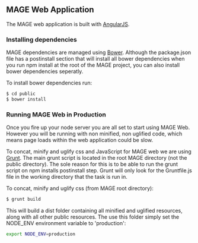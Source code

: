 ## MAGE Web Application

The MAGE web application is built with [AngularJS](https://angularjs.org/).

### Installing dependencies

MAGE dependencies are managed using [Bower](http://bower.io/).  Although the package.json file has a postinstall section that will install all bower dependencies when you run npm install at the root of the MAGE project, you can also install bower dependencies seperatly.

To install bower dependencies run:
```bash
$ cd public
$ bower install
```

### Running MAGE Web in Production

Once you fire up your node server you are all set to start using MAGE Web.  However you will be running with non minified, non uglified code, which means page loads within the web application could be slow.

To concat, minify and uglify css and JavaScript for MAGE web we are using [Grunt](http://gruntjs.com/).  The main grunt script is located in the root MAGE directory (not the public directory).  The sole reason for this is to be able to run the grunt script on npm installs postinstall step.  Grunt will only look for the Gruntfile.js file in the working directory that the task is run in.

To concat, minify and uglify css (from MAGE root directory):
```bash
$ grunt build
```

This will build a dist folder containing all minified and uglified resources, along with all other public resources.  The use this folder simply set the NODE_ENV environment variable to 'production':

```bash
export NODE_ENV=production
```
